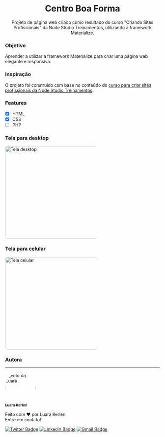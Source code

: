 <h1 align="center">
  Centro Boa Forma
</h1>

<p align="center"> Projeto de página web criado como resultado do curso "Criando Sites Profissionais" da Node Studio Treinamentos, utilizando a framework Materialize. </p>

<h3 id="objetivo">Objetivo</h3>
Aprender a utilizar a framework Materialize para criar uma página web elegante e responsiva.

<h3 id="inspiracao">Inspiração</h3>
O projeto foi construído com base no conteúdo do <a href="https://www.nodestudio.com.br/curso/curso-carreira-web-sites-profissionais" target="_blank"> curso para criar sites profissionais da Node Studio Treinamentos</a>.

### Features

- [x] HTML
- [x] CSS
- [ ] PHP

<h3 id="tela_desktop">Tela para desktop</h3>
<p>
  <img style="border-radius: 5px" height="300" src="./gifs/desktop.gif" alt="Tela desktop">
</p>
<h3 id="tela_celular">Tela para celular</h3>
<p>
  <img style="border-radius: 5px" height="300" src="./gifs/celular.gif" alt="Tela celular">
</p>

### Autora
---

<a href="https://www.linkedin.com/in/luarakerlen/">
 <img title="Luara Kerlen" style="border-radius: 50%;" src="https://media-exp1.licdn.com/dms/image/C4E03AQGS1uYwIh8sPQ/profile-displayphoto-shrink_200_200/0/1517236388384?e=1613606400&v=beta&t=CDWXZHUBDwCQJ_2S8l5hfBRs_pbXtXQmacwsFLBcqpg" width="100px;" alt="Foto da Luara"/>
 <br />
 <sub><b>Luara Kerlen</b></sub></a> <a href="https://www.linkedin.com/in/luarakerlen/" title="Luara Kerlen"></a>


Feito com ❤️ por Luara Kerlen
<br>Entre em contato!

[![Twitter Badge](https://img.shields.io/twitter/url?label=%40luarakerlen&style=social&url=https%3A%2F%2Ftwitter.com%2Fluarakerlen)](https://twitter.com/luarakerlen)
[![Linkedin Badge](https://img.shields.io/badge/-Luara%20Kerlen-blue?style=flat-square&logo=Linkedin&logoColor=white&link=https://www.linkedin.com/in/luarakerlen/)](https://www.linkedin.com/in/luarakerlen/) 
[![Gmail Badge](https://img.shields.io/badge/-luarakerlen12@gmail.com-c14438?style=flat-square&logo=Gmail&logoColor=white&link=mailto:luarakerlen12@gmail.com)](mailto:luarakerlen12@gmail.com)
